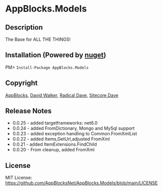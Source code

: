 # AppBlocks.Models
## Description
The Base for ALL THE THINGS!

## Installation (Powered by [nuget](https://nuget.org/packages/AppBlocks.Models))
PM> ```Install-Package AppBlocks.Models```

## Copyright
[AppBlocks](https://appblocks.net), [David Walker](https://radicaldave.com), [Radical Dave](https://github.com/radical-dave), [Sitecore Dave](https://github.com/sitecoredave)

## Release Notes
- 0.0.25 - added targetframeworks: net6.0
- 0.0.24 - added FromDictionary, Mongo and MySql support
- 0.0.23 - added exception handling to Common.FromXmlList
- 0.0.22 - added Items,GetUrl,adjusted FromXml
- 0.0.21 - added ItemExtensions.FindChild
- 0.0.20 - From cleanup, added FromXml

## License
MIT License: https://github.com/AppBlocksNet/AppBlocks.Models/blob/main/LICENSE
